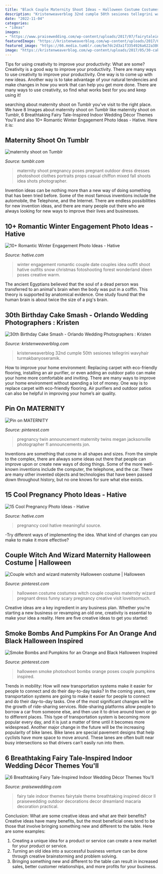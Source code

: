```yaml
---
title: "Black Couple Maternity Shoot Ideas ~ Halloween Costume Costumes Witch Couple Couples Maternity Wizard Pregnant Dress Funny Scary Pregnancy Creative Visit Loveitsomuch"
description: "Kristenweaverblog 32nd cumple 50th sesiones tellegrini wavyhair turmakbanyoseramik"
date: "2022-11-04"
categories:
- "ideas"
images:
- "https://www.praisewedding.com/wp-content/uploads/2017/07/fairytaleindoorwedding01-dreamland.jpg"
featuredImage: "https://kristenweaverblog.com/wp-content/uploads/2017/05/30-cakesmash-11.jpg"
featured_image: "https://66.media.tumblr.com/be7dc2d3a1f3354926a622a380ac1f1f/tumblr_pe11o5f5sT1xr00nxo1_500.png"
image: "https://kristenweaverblog.com/wp-content/uploads/2017/05/30-cakesmash-11.jpg"
---
```



Tips for using creativity to improve your productivity: What are some?
Creativity is a good way to improve your productivity. There are many ways to use creativity to improve your productivity. One way is to come up with new ideas. Another way is to take advantage of your natural tendencies and make changes in how you work that can help you get more done. There are many ways to use creativity, so find what works best for you and keep using it!

	

		
searching about maternity shoot on Tumblr you've visit to the right place. We have 8 Images about maternity shoot on Tumblr like maternity shoot on Tumblr, 6 Breathtaking Fairy Tale-Inspired Indoor Wedding Décor Themes You&#039;ll and also 10+ Romantic Winter Engagement Photo Ideas - Hative. Here it is:
		
    
## Maternity Shoot On Tumblr

<img loading=lazy src="https://66.media.tumblr.com/be7dc2d3a1f3354926a622a380ac1f1f/tumblr_pe11o5f5sT1xr00nxo1_500.png" onerror="this.onerror=null;this.src='https://tse1.mm.bing.net/th?id=OIP.BDjJm9ePofoGVJHJHk2TzwHaLG&amp;pid=15.1';" alt="maternity shoot on Tumblr">

_Source: tumblr.com_

>maternity shoot pregnancy poses pregnant outdoor dress dresses photoshoot clothes portraits props casual chiffon mixed fall shoots idea shots photographer. 

	

Invention ideas can be nothing more than a new way of doing something that has been tried before. Some of the most famous inventions include the automobile, the Telephone, and the Internet. There are endless possibilities for new invention ideas, and there are many people out there who are always looking for new ways to improve their lives and businesses.

    
## 10+ Romantic Winter Engagement Photo Ideas - Hative

<img loading=lazy src="https://hative.com/wp-content/uploads/2014/11/winter-engagement-photo-ideas/4-winter-engagement-photo-ideas.jpg" onerror="this.onerror=null;this.src='https://tse1.mm.bing.net/th?id=OIP.PttkRVoaTZOdBu3shGPDtQHaLI&amp;pid=15.1';" alt="10+ Romantic Winter Engagement Photo Ideas - Hative">

_Source: hative.com_

>winter engagement romantic couple date couples idea outfit shoot hative outfits snow christmas fotoshooting forest wonderland ideen poses creative warm. 

	

The ancient Egyptians believed that the soul of a dead person was transferred to an animal's brain when the body was put in a coffin. This theory is supported by anatomical evidence. One study found that the human brain is about twice the size of a pig's brain.

    
## 30th Birthday Cake Smash - Orlando Wedding Photographers : Kristen

<img loading=lazy src="https://kristenweaverblog.com/wp-content/uploads/2017/05/30-cakesmash-11.jpg" onerror="this.onerror=null;this.src='https://tse2.mm.bing.net/th?id=OIP.AITvQa0bo_Tlr_8Np50JaAHaLH&amp;pid=15.1';" alt="30th Birthday Cake Smash - Orlando Wedding Photographers : Kristen">

_Source: kristenweaverblog.com_

>kristenweaverblog 32nd cumple 50th sesiones tellegrini wavyhair turmakbanyoseramik. 

	

How to improve your home environment: Replacing carpet with eco-friendly flooring, installing an air purifier, or even adding an outdoor patio can make your home more comfortable and inviting.
There are many ways to improve your home environment without spending a lot of money. One way is to replace carpet with eco-friendly flooring. Air purifiers and outdoor patios can also be helpful in improving your home’s air quality.

    
## Pin On MATERNITY

<img loading=lazy src="https://i.pinimg.com/736x/ce/c5/2c/cec52c4fdf5c0094850341e5c16b9eb9--twin-pregnancy-announcements-twins-announcement-ideas.jpg" onerror="this.onerror=null;this.src='https://tse1.mm.bing.net/th?id=OIP.S1IvXOW-ldJ0HdZV4tVQqgHaLy&amp;pid=15.1';" alt="Pin on MATERNITY">

_Source: pinterest.com_

>pregnancy twin announcement maternity twins megan jacksonville photographer fl announcements jon. 

	

Inventions are something that come in all shapes and sizes. From the simple to the complex, there are always some ideas out there that people can improve upon or create new ways of doing things. Some of the more well-known inventions include the computer, the telephone, and the car. There are many other invented objects and technologies that have been passed down throughout history, but no one knows for sure what else exists.

    
## 15 Cool Pregnancy Photo Ideas - Hative

<img loading=lazy src="http://hative.com/wp-content/uploads/2014/11/pregnancy-photo-ideas/8-cool-pregnancy-photo-ideas.jpg" onerror="this.onerror=null;this.src='https://tse3.mm.bing.net/th?id=OIP.6Yf1OBw4pg9Amy0v5jhmqQHaJc&amp;pid=15.1';" alt="15 Cool Pregnancy Photo Ideas - Hative">

_Source: hative.com_

>pregnancy cool hative meaningful source. 

	

-Try different ways of implementing the idea. What kind of changes can you make to make it more effective? 

    
## Couple Witch And Wizard Maternity Halloween Costume | Halloween

<img loading=lazy src="https://i.pinimg.com/originals/31/4b/85/314b85983893c1d49f5aac1312942431.jpg" onerror="this.onerror=null;this.src='https://tse4.mm.bing.net/th?id=OIP.pvPG0rSuQOfPS4IV_Y0zuwHaLx&amp;pid=15.1';" alt="Couple witch and wizard maternity Halloween costume | Halloween">

_Source: pinterest.com_

>halloween costume costumes witch couple couples maternity wizard pregnant dress funny scary pregnancy creative visit loveitsomuch. 

	

Creative ideas are a key ingredient in any business plan. Whether you're starting a new business or revamping an old one, creativity is essential to make your idea a reality. Here are five creative ideas to get you started: 

    
## Smoke Bombs And Pumpkins For An Orange And Black Halloween Inspired

<img loading=lazy src="https://i.pinimg.com/736x/98/99/13/9899130b73de33fcdc0e2704ef87397d.jpg" onerror="this.onerror=null;this.src='https://tse1.mm.bing.net/th?id=OIP.hxZxKp9tGKfAJy84QGCf2wHaKX&amp;pid=15.1';" alt="Smoke Bombs and Pumpkins for an Orange and Black Halloween Inspired">

_Source: pinterest.com_

>halloween smoke photoshoot bombs orange poses couple pumpkins inspired. 

	

Trends in mobility: How will new transportation systems make it easier for people to connect and do their day-to-day tasks?
In the coming years, new transportation systems are going to make it easier for people to connect and do their day-to-day tasks. One of the most significant changes will be the growth of ride-sharing services. Ride-sharing platforms allow people to borrow a car from someone else, and then use it to drive around town or go to different places. This type of transportation system is becoming more popular every day, and it is just a matter of time until it becomes more widespread.
Another major change in the future will be the increasing popularity of bike lanes. Bike lanes are special pavement designs that help cyclists have more space to move around. These lanes are often built near busy intersections so that drivers can’t easily run into them.

    
## 6 Breathtaking Fairy Tale-Inspired Indoor Wedding Décor Themes You&#039;ll

<img loading=lazy src="https://www.praisewedding.com/wp-content/uploads/2017/07/fairytaleindoorwedding01-dreamland.jpg" onerror="this.onerror=null;this.src='https://tse4.mm.bing.net/th?id=OIP.N9NsK4Mupcxp8rO9baI0ZAHaT0&amp;pid=15.1';" alt="6 Breathtaking Fairy Tale-Inspired Indoor Wedding Décor Themes You&#039;ll">

_Source: praisewedding.com_

>fairy tale indoor themes fairytale theme breathtaking inspired décor ll praisewedding outdoor decorations decor dreamland macaria decoration practical. 

	

Conclusion: What are some creative ideas and what are their benefits?
Creative ideas have many benefits, but the most beneficial ones tend to be those that involve bringing something new and different to the table. Here are some examples:
1. Creating a unique idea for a product or service can create a new market for your product or service.
2. Turning an old idea into a successful business venture can be done through creative brainstorming and problem solving.
3. Bringing something new and different to the table can result in increased sales, better customer relationships, and more profits for your business.

